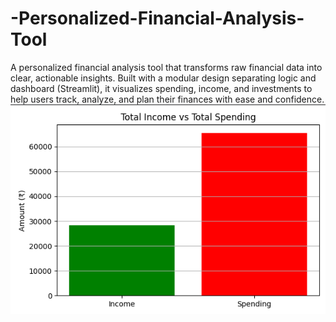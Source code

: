 # -Personalized-Financial-Analysis-Tool
A personalized financial analysis tool that transforms raw financial data into clear, actionable insights. Built with a modular design separating logic and dashboard (Streamlit), it visualizes spending, income, and investments to help users track, analyze, and plan their finances with ease and confidence.
![image](https://github.com/OmPatil2806/-Personalized-Financial-Analysis-Tool/blob/main/insight1.png)
